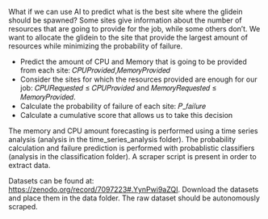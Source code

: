 What if we can use AI to predict what is the best site where the glidein should be spawned?
Some sites give information about the number of resources that are going to provide for the job, while some others don’t.
We want to allocate the glidein to the site that provide the largest amount of resources while minimizing the probability of failure.
- Predict the amount of CPU and Memory that is going to be provided from each site: 𝐶𝑃𝑈𝑃𝑟𝑜𝑣𝑖𝑑𝑒𝑑,𝑀𝑒𝑚𝑜𝑟𝑦𝑃𝑟𝑜𝑣𝑖𝑑𝑒𝑑
- Consider the sites for which the resources provided are enough for our job: 𝐶𝑃𝑈𝑅𝑒𝑞𝑢𝑒𝑠𝑡𝑒𝑑 ≤ 𝐶𝑃𝑈𝑃𝑟𝑜𝑣𝑖𝑑𝑒𝑑 and 𝑀𝑒𝑚𝑜𝑟𝑦𝑅𝑒𝑞𝑢𝑒𝑠𝑡𝑒𝑑 ≤ 𝑀𝑒𝑚𝑜𝑟𝑦𝑃𝑟𝑜𝑣𝑖𝑑𝑒𝑑.
- Calculate the probability of failure of each site: 𝑃_𝑓𝑎𝑖𝑙𝑢𝑟𝑒
- Calculate a cumulative score that allows us to take this decision

The memory and CPU amount forecasting is performed using a time series analysis (analysis in the time_series_analysis folder).
The probability calculation and failure prediction is performed with probablistic classifiers (analysis in the classification folder).
A scraper script is present in order to extract data.

Datasets can be found at: https://zenodo.org/record/7097223#.YynPwi9aZQI.
Download the datasets and place them in the data folder. 
The raw dataset should be autonomously scraped.
